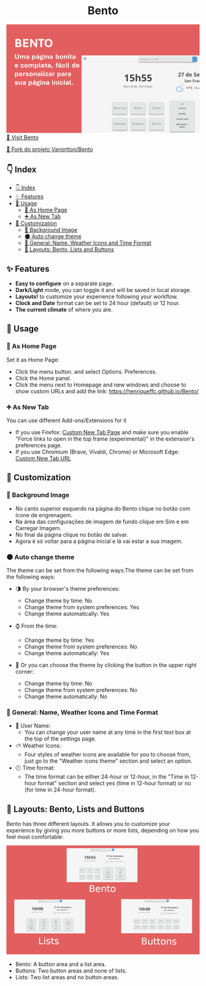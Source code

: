 <h1 align="center">Bento</h1>

![](assets/img/header.png)
<a href="https://henriqueffc.github.io/Bento/" target="_blank">🔗 Visit Bento</a>
<br/>

<a href="https://github.com/Vanortton/Bento" target="_blank">🔗 Fork do projeto Vanortton/Bento</a>

## 👇 Index
- [👇 Index](#-index)
- [✨ Features](#-features)
- [🚀 Usage](#-usage)
  - [🏡 As Home Page](#-as-home-page)
  - [➕ As New Tab](#-as-new-tab)
- [🎨 Customization](#-customization)
  - [🌄 Background Image](#-background-image)
  - [🌑 Auto change theme](#-auto-change-theme)
  - [👋 General: Name, Weather Icons and Time Format](#-general-name-weather-icons-and-time-format)
  - [📐 Layouts: Bento, Lists and Buttons](#-layouts-bento-lists-and-buttons)

## ✨ Features

- **Easy to configure** on a separate page.
- **Dark/Light** mode, you can toggle it and will be saved in local storage.
- **Layouts!** to customize your experience following your workflow.
- **Clock and Date** format can be set to 24 hour (default) or 12 hour.
- **The current climate** of where you are.

## 🚀 Usage

### 🏡 As Home Page

Set it as Home Page:
   - Click the menu button. and select Options. Preferences.
   - Click the Home panel.
   - Click the menu next to Homepage and new windows and choose to show custom URLs and add the link: https://henriqueffc.github.io/Bento/

### ➕ As New Tab

You can use different Add-ons/Extensions for it
  - If you use Firefox: [Custom New Tab Page](https://addons.mozilla.org/en-US/firefox/addon/custom-new-tab-page/?src=search) and make sure you enable "Force links to open in the top frame (experimental)" in the extension's preferences page.
  - If you use Chromium (Brave, Vivaldi, Chrome) or Microsoft Edge: [Custom New Tab URL](https://chrome.google.com/webstore/detail/custom-new-tab-url/mmjbdbjnoablegbkcklggeknkfcjkjia)

## 🎨 Customization

### 🌄 Background Image

   - No canto superior esquerdo na página do Bento clique no botão com ícone de engrenagem.
   - Na área das configurações de imagem de fundo clique em Sim e em Carregar Imagem.
   - No final da página clique no botão de salvar.
   - Agora é só voltar para a página inicial e lá vai estar a sua imagem.

### 🌑 Auto change theme

The theme can be set from the following ways:The theme can be set from the following ways:
   - 🌗 By your browser's theme preferences:
      - Change theme by time: No
      - Change theme from system preferences: Yes
      - Change theme automatically: Yes

   - ⌚ From the time:
      - Change theme by time: Yes
      - Change theme from system preferences: No
      - Change theme automatically: Yes

   - 💛 Or you can choose the theme by clicking the button in the upper right corner:
      - Change theme by time: No
      - Change theme from system preferences: No
      - Change theme automatically: No

### 👋 General: Name, Weather Icons and Time Format

  - 👤 User Name:
      - You can change your user name at any time in the first text box at the top of the settings page.
  - ⛅ Weather Icons:
      - Four styles of weather icons are available for you to choose from, just go to the "Weather icons theme" section and select an option.
  - 🕗 Time format:
      - The time format can be either 24-hour or 12-hour, in the "Time in 12-hour format" section and select yes (time in 12-hour format) or no (for time in 24-hour format).

## 📐 Layouts: Bento, Lists and Buttons
  Bento has three different layouts. It allows you to customize your experience by giving you more buttons or more lists, depending on how you feel most comfortable:

![](assets/img/bentoLayouts.png)

  - Bento: A button area and a list area.
  - Buttons: Two button areas and none of lists.
  - Lists: Two list areas and no button areas.
